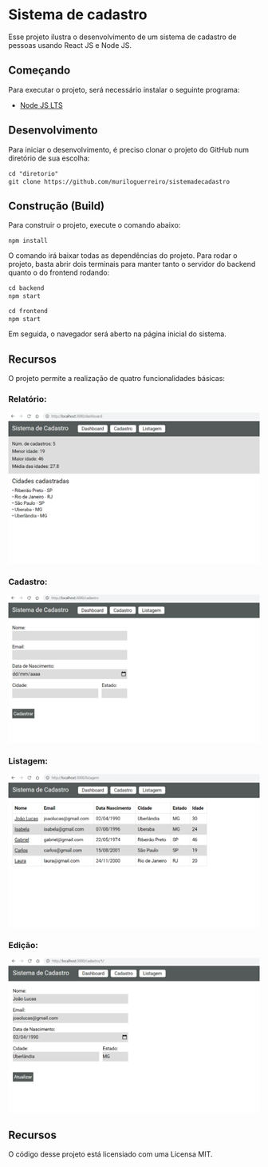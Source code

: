 # Sistema de cadastro

Esse projeto ilustra o desenvolvimento de um sistema de cadastro de pessoas usando React JS e Node JS.

## Começando

Para executar o projeto, será necessário instalar o seguinte programa:

- [Node JS LTS](https://nodejs.org/dist/v14.15.4/node-v14.15.4-x64.msi)

## Desenvolvimento

Para iniciar o desenvolvimento, é preciso clonar o projeto do GitHub num diretório de sua escolha:

```shell
cd "diretorio"
git clone https://github.com/muriloguerreiro/sistemadecadastro
```

## Construção (Build)

Para construir o projeto, execute o comando abaixo:

```shell
npm install
```

O comando irá baixar todas as dependências do projeto.
Para rodar o projeto, basta abrir dois terminais para manter tanto o servidor do backend quanto o do frontend rodando:

```shell
cd backend
npm start
```
```shell
cd frontend
npm start
```
Em seguida, o navegador será aberto na página inicial do sistema.

## Recursos

O projeto permite a realização de quatro funcionalidades básicas:

### Relatório:
![Página de Relátorio](/assets/dashboard_page.png "Página de Relatório")

### Cadastro:
![Página de Cadastro](/assets/register_page.png "Página de Cadastro")

### Listagem:
![Página de Listagem](/assets/listing_page.png "Página de Listagem")

### Edição:
![Página de Edição](/assets/update_page.png "Página de Edição")

## Recursos

O código desse projeto está licensiado com uma Licensa MIT.
